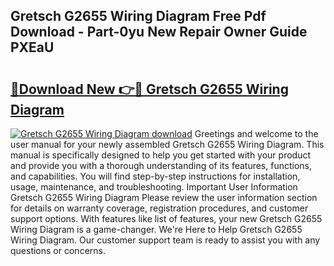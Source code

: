 ## Gretsch G2655 Wiring Diagram Free Pdf Download - Part-0yu New Repair Owner Guide PXEaU

# <h2><a href="http://dficmx.blite.top/?on=Gretsch+G2655+Wiring+Diagram">🔗Download New 👉🔴 Gretsch G2655 Wiring Diagram</a></h2>

[![Gretsch G2655 Wiring Diagram download](https://i.imgur.com/lujVjoI.png)](http://dficmx.blite.top/?on=Gretsch+G2655+Wiring+Diagram)
Greetings and welcome to the user manual for your newly assembled Gretsch G2655 Wiring Diagram. This manual is specifically designed to help you get started with your product and provide you with a thorough understanding of its features, functions, and capabilities. You will find step-by-step instructions for installation, usage, maintenance, and troubleshooting. Important User Information Gretsch G2655 Wiring Diagram Please review the user information section for details on warranty coverage, registration procedures, and customer support options. With features like list of features, your new Gretsch G2655 Wiring Diagram is a game-changer. We're Here to Help Gretsch G2655 Wiring Diagram. Our customer support team is ready to assist you with any questions or concerns.
